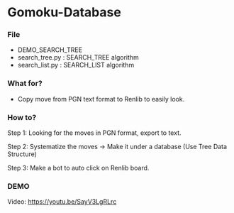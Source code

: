 # Gomoku-Database

### File

- DEMO_SEARCH_TREE
- search_tree.py : SEARCH_TREE algorithm
- search_list.py : SEARCH_LIST algorithm

### What for?
- Copy move from PGN text format to Renlib to easily look.
### How to?
Step 1: Looking for the moves in PGN format, export to text.

Step 2: Systematize the moves -> Make it under a database (Use Tree Data Structure)

Step 3: Make a bot to auto click on Renlib board.

### DEMO

Video: https://youtu.be/SayV3LgRLrc
